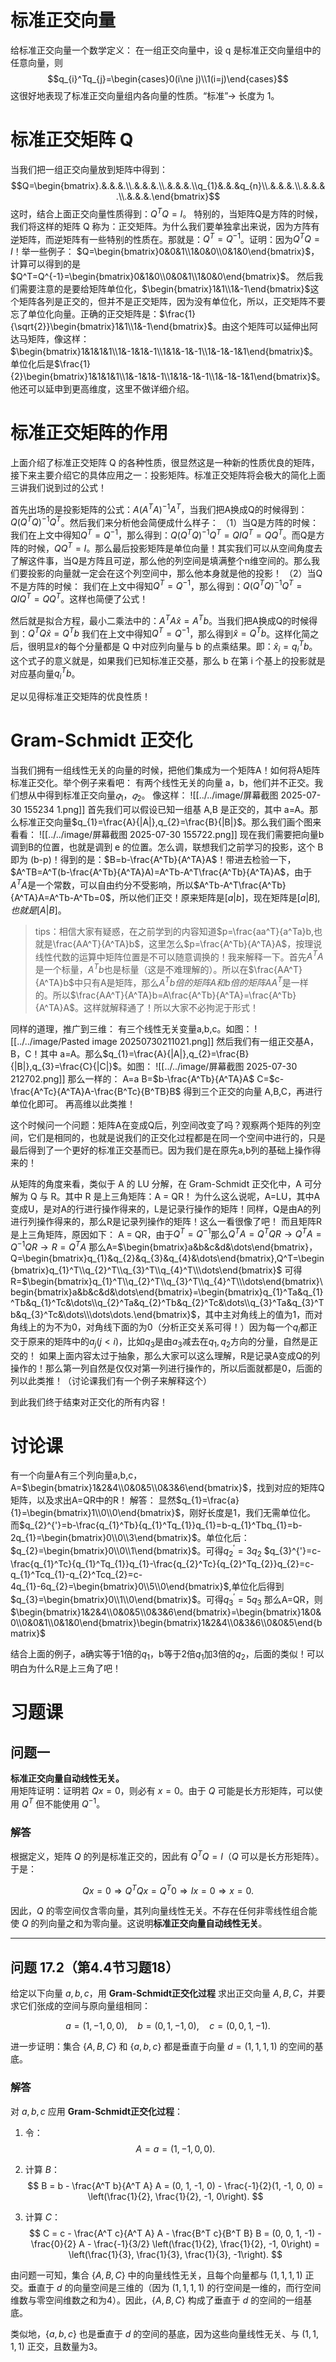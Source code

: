 # 标准正交向量
给标准正交向量一个数学定义：
在一组正交向量中，设 q 是标准正交向量组中的任意向量，则$$q_{i}^Tq_{j}=\begin{cases}0(i\ne j)\\1(i=j)\end{cases}$$这很好地表现了标准正交向量组内各向量的性质。“标准”→ 长度为 1。

# 标准正交矩阵 Q
当我们把一组正交向量放到矩阵中得到：$$Q=\begin{bmatrix}.&.&.&.\\.&.&.&.\\.&.&.&.\\q_{1}&.&.&q_{n}\\.&.&.&.\\.&.&.&.\\.&.&.&.\end{bmatrix}$$
这时，结合上面正交向量性质得到：$Q^TQ=I$。
特别的，当矩阵Q是方阵的时候，我们将这样的矩阵 Q 称为：正交矩阵。为什么我们要单独拿出来说，因为方阵有逆矩阵，而逆矩阵有一些特别的性质在。那就是：$Q^T=Q^{-1}$。证明：因为$Q^TQ=I$！举一些例子：
$Q=\begin{bmatrix}0&0&1\\1&0&0\\0&1&0\end{bmatrix}$，计算可以得到的是$Q^T=Q^{-1}=\begin{bmatrix}0&1&0\\0&0&1\\1&0&0\end{bmatrix}$。
然后我们需要注意的是要给矩阵单位化，$\begin{bmatrix}1&1\\1&-1\end{bmatrix}$这个矩阵各列是正交的，但并不是正交矩阵，因为没有单位化，所以，正交矩阵不要忘了单位化向量。正确的正交矩阵是：$\frac{1}{\sqrt{2}}\begin{bmatrix}1&1\\1&-1\end{bmatrix}$。由这个矩阵可以延伸出阿达马矩阵，像这样：$\begin{bmatrix}1&1&1&1\\1&-1&1&-1\\1&1&-1&-1\\1&-1&-1&1\end{bmatrix}$。单位化后是$\frac{1}{2}\begin{bmatrix}1&1&1&1\\1&-1&1&-1\\1&1&-1&-1\\1&-1&-1&1\end{bmatrix}$。他还可以延申到更高维度，这里不做详细介绍。

# 标准正交矩阵的作用
上面介绍了标准正交矩阵 Q 的各种性质，很显然这是一种新的性质优良的矩阵，接下来主要介绍它的具体应用之一：投影矩阵。标准正交矩阵将会极大的简化上面三讲我们说到过的公式！

首先出场的是投影矩阵的公式：$A(A^TA)^{-1}A^T$，当我们把A换成Q的时候得到：$Q(Q^TQ)^{-1}Q^T$。然后我们来分析他会简便成什么样子：
（1）当Q是方阵的时候：
我们在上文中得知$Q^T=Q^{-1}$，那么得到：$Q(Q^TQ)^{-1}Q^T=QIQ^T=QQ^T$。而Q是方阵的时候，$QQ^T=I$。那么最后投影矩阵是单位向量！其实我们可以从空间角度去了解这件事，当Q是方阵且可逆，那么他的列空间是填满整个n维空间的。那么我们要投影的向量就一定会在这个列空间中，那么他本身就是他的投影！
（2）当Q不是方阵的时候：
我们在上文中得知$Q^T=Q^{-1}$，那么得到：$Q(Q^TQ)^{-1}Q^T=QIQ^T=QQ^T$。这样也简便了公式！

然后就是拟合方程，最小二乘法中的：$A^TA\hat{x}=A^Tb$。当我们把A换成Q的时候得到：$Q^TQ\hat{x}=Q^Tb$
我们在上文中得知$Q^T=Q^{-1}$，那么得到$\hat{x}=Q^Tb$。这样化简之后，很明显𝑥̂的每个分量都是 Q 中对应列向量与 b 的点乘结果。即：$\hat{x}_{i}=q_{i}^Tb$。这个式子的意义就是，如果我们已知标准正交基，那么 b 在第 i 个基上的投影就是对应基向量$q_{i}^Tb$。

足以见得标准正交矩阵的优良性质！

# Gram-Schmidt 正交化
当我们拥有一组线性无关的向量的时候，把他们集成为一个矩阵A！如何将A矩阵标准正交化。举个例子来看吧：
有两个线性无关的向量 a，b，他们并不正交。我们想从中得到标准正交向量$𝑞_{1}，𝑞_{2}$。
像这样：
![[../../image/屏幕截图 2025-07-30 155234 1.png]]
首先我们可以假设已知一组基 A,B 是正交的，其中 a=A。那么标准正交向量$q_{1}=\frac{A}{|A|},q_{2}=\frac{B}{|B|}$。那么我们画个图来看看：
![[../../image/屏幕截图 2025-07-30 155722.png]]
现在我们需要把向量b调到B的位置，也就是调到 e 的位置。怎么调，联想我们之前学习的投影，这个 B 即为 (b-p)！得到的是：$B=b-\frac{A^Tb}{A^TA}A$！带进去检验一下，$A^TB=A^T(b-\frac{A^Tb}{A^TA}A)=A^Tb-A^T\frac{A^Tb}{A^TA}A$，由于$A^TA$是一个常数，可以自由约分不受影响，所以$A^Tb-A^T\frac{A^Tb}{A^TA}A=A^Tb-A^Tb=0$，所以他们正交！原来矩阵是$[a|b]$，现在矩阵是$[a|B],也就是[A|B]$。
>tips：相信大家有疑惑，在之前学到的内容知道$p=\frac{aa^T}{a^Ta}b,也就是\frac{AA^T}{A^TA}b$，这里怎么$p=\frac{A^Tb}{A^TA}A$，按理说线性代数的运算中矩阵位置是不可以随意调换的！我来解释一下。首先$A^TA$是一个标量，$A^Tb$也是标量（这是不难理解的）。所以在$\frac{AA^T}{A^TA}b$中只有A是矩阵，那么$A^Tb倍的矩阵A和b倍的矩阵AA^T$是一样的。所以$\frac{AA^T}{A^TA}b=A\frac{A^Tb}{A^TA}=\frac{A^Tb}{A^TA}A$。这样就解释通了！所以大家不必拘泥于形式！

同样的道理，推广到三维：
有三个线性无关变量a,b,c。如图：
![[../../image/Pasted image 20250730211021.png]]
然后我们有一组正交基A，B，C！其中 a=A。那么$q_{1}=\frac{A}{|A|},q_{2}=\frac{B}{|B|},q_{3}=\frac{C}{|C|}$。如图：
![[../../image/屏幕截图 2025-07-30 212702.png]]
那么一样的：
A=a
B=$b-\frac{A^Tb}{A^TA}A$
C=$c-\frac{A^Tc}{A^TA}A-\frac{B^Tc}{B^TB}B$
得到三个正交的向量 A,B,C，再进行单位化即可。
再高维以此类推！

这个时候问一个问题：矩阵A在变成Q后，列空间改变了吗？观察两个矩阵的列空间，它们是相同的，也就是说我们的正交化过程都是在同一个空间中进行的，只是最后得到了一个更好的标准正交基而已。因为我们是在原先a,b列的基础上操作得来的！

从矩阵的角度来看，类似于 A 的 LU 分解，在 Gram-Schmidt 正交化中，A 可分解为 Q 与 R。其中 R 是上三角矩阵：A = QR！
为什么这么说呢，A=LU，其中A变成U，是对A的行进行操作得来的，L是记录行操作的矩阵！同样，Q是由A的列进行列操作得来的，那么R是记录列操作的矩阵！这么一看很像了吧！
而且矩阵R是上三角矩阵，原因如下：
A = QR，由于$Q^T=Q^{-1}$那么$Q^TA=Q^TQR\rightarrow Q^TA=Q^{-1}QR\rightarrow R=Q^TA$
那么A=$\begin{bmatrix}a&b&c&d&\dots\end{bmatrix}，Q=\begin{bmatrix}q_{1}&q_{2}&q_{3}&q_{4}&\dots\end{bmatrix},Q^T=\begin{bmatrix}q_{1}^T\\q_{2}^T\\q_{3}^T\\q_{4}^T\\\dots\end{bmatrix}$
可得R=$\begin{bmatrix}q_{1}^T\\q_{2}^T\\q_{3}^T\\q_{4}^T\\\dots\end{bmatrix}\begin{bmatrix}a&b&c&d&\dots\end{bmatrix}=\begin{bmatrix}q_{1}^Ta&q_{1}^Tb&q_{1}^Tc&\dots\\q_{2}^Ta&q_{2}^Tb&q_{2}^Tc&\dots\\q_{3}^Ta&q_{3}^Tb&q_{3}^Tc&\dots\\\dots\dots.\end{bmatrix}$，其中主对角线上的值为1，而对角线上的为不为0，对角线下面的为0（分析正交关系可得！）因为每一个$q_{i}$都正交于原来的矩阵中的$a_{j}(j<i)$，比如$q_{3}$是由$a_{3}$减去在$q_{1},q_{2}$方向的分量，自然是正交的！
如果上面内容太过于抽象，那么大家可以这么理解，R是记录A变成Q的列操作的！那么第一列自然是仅仅对第一列进行操作的，所以后面就都是0，后面的列以此类推！（讨论课我们有一个例子来解释这个）

到此我们终于结束对正交化的所有内容！
# 讨论课
有一个向量A有三个列向量a,b,c，A=$\begin{bmatrix}1&2&4\\0&0&5\\0&3&6\end{bmatrix}$，找到对应的矩阵Q矩阵，以及求出A=QR中的R！
解答：
显然$q_{1}=\frac{a}{1}=\begin{bmatrix}1\\0\\0\end{bmatrix}$，刚好长度是1，我们无需单位化。
而$q_{2}^{'}=b-\frac{q_{1}^Tb}{q_{1}^Tq_{1}}q_{1}=b-q_{1}^Tbq_{1}=b-2q_{1}=\begin{bmatrix}0\\0\\3\end{bmatrix}$。单位化后：$q_{2}=\begin{bmatrix}0\\0\\1\end{bmatrix}$。可得$q_{2}^{'}=3q_{2}$
$q_{3}^{'}=c-\frac{q_{1}^Tc}{q_{1}^Tq_{1}}q_{1}-\frac{q_{2}^Tc}{q_{2}^Tq_{2}}q_{2}=c-q_{1}^Tcq_{1}-q_{2}^Tcq_{2}=c-4q_{1}-6q_{2}=\begin{bmatrix}0\\5\\0\end{bmatrix}$,单位化后得到$q_{3}=\begin{bmatrix}0\\1\\0\end{bmatrix}$。可得$q_{3}^{'}=5q_{3}$
那么A=QR，则$\begin{bmatrix}1&2&4\\0&0&5\\0&3&6\end{bmatrix}=\begin{bmatrix}1&0&0\\0&0&1\\0&1&0\end{bmatrix}\begin{bmatrix}1&2&4\\0&3&6\\0&0&5\end{bmatrix}$

结合上面的例子，a确实等于1倍的$q_{1}$，b等于2倍$q_{1}$加3倍的$q_{2}$，后面的类似！可以明白为什么R是上三角了吧！

# 习题课
## 问题一
**标准正交向量自动线性无关。**  
用矩阵证明：证明若 $Qx = 0$，则必有 $x = 0$。由于 $Q$ 可能是长方形矩阵，可以使用 $Q^T$ 但不能使用 $Q^{-1}$。

### 解答
根据定义，矩阵 $Q$ 的列是标准正交的，因此有 $Q^T Q = I$（$Q$ 可以是长方形矩阵）。于是：

$$
Qx = 0 \Rightarrow Q^T Q x = Q^T 0 \Rightarrow I x = 0 \Rightarrow x = 0.
$$

因此，$Q$ 的零空间仅含零向量，其列向量线性无关。不存在任何非零线性组合能使 $Q$ 的列向量之和为零向量。这说明**标准正交向量自动线性无关**。

---
## 问题 17.2（第4.4节习题18）
给定以下向量 $a, b, c$，用 **Gram-Schmidt正交化过程** 求出正交向量 $A, B, C$，并要求它们张成的空间与原向量组相同：

$$
a = (1, -1, 0, 0), \quad b = (0, 1, -1, 0), \quad c = (0, 0, 1, -1).
$$

进一步证明：集合 $\{A, B, C\}$ 和 $\{a, b, c\}$ 都是垂直于向量 $d = (1, 1, 1, 1)$ 的空间的基底。

### 解答
对 $a, b, c$ 应用 **Gram-Schmidt正交化过程**：

1. 令：
   $$
   A = a = (1, -1, 0, 0).
   $$

2. 计算 $B$：
   $$
   B = b - \frac{A^T b}{A^T A} A = (0, 1, -1, 0) - \frac{-1}{2}(1, -1, 0, 0) = \left(\frac{1}{2}, \frac{1}{2}, -1, 0\right).
   $$

3. 计算 $C$：
   $$
   C = c - \frac{A^T c}{A^T A} A - \frac{B^T c}{B^T B} B = (0, 0, 1, -1) - \frac{0}{2} A - \frac{-1}{3/2} \left(\frac{1}{2}, \frac{1}{2}, -1, 0\right) = \left(\frac{1}{3}, \frac{1}{3}, \frac{1}{3}, -1\right).
   $$

由问题一可知，集合 $\{A, B, C\}$ 中的向量线性无关，且每个向量都与 $(1,1,1,1)$ 正交。垂直于 $d$ 的向量空间是三维的（因为 $(1,1,1,1)$ 的行空间是一维的，而行空间维数与零空间维数之和为4）。因此，$\{A, B, C\}$ 构成了垂直于 $d$ 的空间的一组基底。

类似地，$\{a, b, c\}$ 也是垂直于 $d$ 的空间的基底，因为这些向量线性无关、与 $(1,1,1,1)$ 正交，且数量为3。